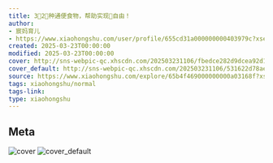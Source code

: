 ```yaml
---
title: 3⃣2⃣种通便食物，帮助实现💩自由！
author:
- 宸妈育儿
- https://www.xiaohongshu.com/user/profile/655cd31a000000000403979c?xsec_token=undefined
created: 2025-03-23T00:00:00
modified: 2025-03-23T00:00:00
cover: http://sns-webpic-qc.xhscdn.com/202503231106/fbedce282d9dcea92d1ae7a024db1e66/1040g00830ued2hgklg6g5pasqcd175ss11acuhg!nc_n_webp_prv_1
cover_default: http://sns-webpic-qc.xhscdn.com/202503231106/531622d78ae39fb1170b5cb331d977b9/1040g00830ued2hgklg6g5pasqcd175ss11acuhg!nc_n_webp_mw_1
source: https://www.xiaohongshu.com/explore/65b4f469000000000a03168f?xsec_token=AB_JiF37SRX5Egaw6VG2Az69YQWh04qcjTa-ccvqEqBCU=
tags: xiaohongshu/normal
tags-link:
type: xiaohongshu
---
```


## Meta

![cover](http://sns-webpic-qc.xhscdn.com/202503231106/fbedce282d9dcea92d1ae7a024db1e66/1040g00830ued2hgklg6g5pasqcd175ss11acuhg!nc_n_webp_prv_1)
![cover_default](http://sns-webpic-qc.xhscdn.com/202503231106/531622d78ae39fb1170b5cb331d977b9/1040g00830ued2hgklg6g5pasqcd175ss11acuhg!nc_n_webp_mw_1)

